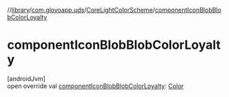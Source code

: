 //[library](../../../index.md)/[com.glovoapp.uds](../index.md)/[CoreLightColorScheme](index.md)/[componentIconBlobBlobColorLoyalty](component-icon-blob-blob-color-loyalty.md)

# componentIconBlobBlobColorLoyalty

[androidJvm]\
open override val [componentIconBlobBlobColorLoyalty](component-icon-blob-blob-color-loyalty.md): [Color](https://developer.android.com/reference/kotlin/androidx/compose/ui/graphics/Color.html)
